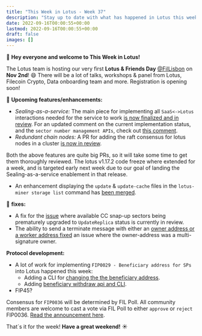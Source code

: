 ```yaml
---
title: "This Week in Lotus - Week 37"
description: "Stay up to date with what has happened in Lotus this week"
date: 2022-09-16T00:00:55+00:00
lastmod: 2022-09-16T00:00:55+00:00
draft: false
images: []
---
```


:wave: **Hey everyone and welcome to This Week in Lotus!**

The Lotus team is hosting our very first **Lotus & Friends Day** [@FilLisbon](https://hub.fil.org/fil-lisbon) on **Nov 2nd**! :smile: There will be a lot of talks, workshops & panel from Lotus, Filecoin Crypto, Data onboarding team and more. Registration is opening soon!

:rocket: **Upcoming features/enhancements:**

- *Sealing-as-a-service:* The main piece for implementing all `SaaS<->Lotus` interactions needed for the service to work [is now finalized and in review](https://github.com/filecoin-project/lotus/pull/9210). For an updated comment on the current implementation status, and the `sector number management APIs`, check out [this comment](https://github.com/filecoin-project/lotus/discussions/9079#discussioncomment-3652044).
- *Redundant chain nodes:* A PR for adding the raft consensus for lotus nodes in a cluster [is now in review](https://github.com/filecoin-project/lotus/pull/9294).

Both the above features are quite big PRs, so it will take some time to get them thoroughly reviewed. The lotus v1.17.2 code freeze where extended for a week, and is targeted early next week due to our goal of landing the Sealing-as-a-service enablement in that release.

- An enhancement displaying the `update` & `update-cache` files in the `lotus-miner storage list` command has [been merged](https://github.com/filecoin-project/lotus/pull/9323).

:bug: **fixes:**

- A fix for the [issue](https://github.com/filecoin-project/lotus/issues/8686) where available CC snap-up sectors being prematurely upgraded to `UpdateReplica` status is currently in review.
- The ability to send a terminate message with either an [owner address or a worker address fixed](https://github.com/filecoin-project/lotus/issues/8664) an issue where the owner-address was a multi-signature owner.

**Protocol development:**
- A lot of work for implementing `FIP0029 - Beneficiary address for SPs` into Lotus happened this week:
    - Adding a CLI for [changing the the beneficiary address](https://github.com/filecoin-project/lotus/pull/9307).
    - Adding [beneficiary withdraw api and CLI](https://github.com/filecoin-project/lotus/pull/9296).
- FIP45?

Consensus for `FIP0036` will be determined by FIL Poll. All community members are welcome to cast a vote via FIL Poll to either `approve` or `reject` FIP0036. [Read the announcement here](https://filecoinproject.slack.com/archives/C01EU76LPCJ/p1663189570934929).

That´s it for the week! **Have a great weekend!** :sunny: